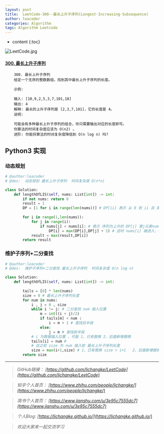 ```yaml
---
layout: post
title:  LeetCode-300--最长上升子序列(Longest-Increasing-Subsequence)
author: leacoder
categories: Algorithm 
tags: Algorithm Leetcode
---
```


* content
{:toc}



![LeetCode.jpg](https://upload-images.jianshu.io/upload_images/16846478-3fe093b91f818f88.jpg?imageMogr2/auto-orient/strip%7CimageView2/2/w/1240)

#### [300\. 最长上升子序列](https://leetcode-cn.com/problems/longest-increasing-subsequence/)

```
    300. 最长上升子序列
    给定一个无序的整数数组，找到其中最长上升子序列的长度。

    示例:

    输入: [10,9,2,5,3,7,101,18]
    输出: 4 
    解释: 最长的上升子序列是 [2,3,7,101]，它的长度是 4。
    说明:

    可能会有多种最长上升子序列的组合，你只需要输出对应的长度即可。
    你算法的时间复杂度应该为 O(n2) 。
    进阶: 你能将算法的时间复杂度降低到 O(n log n) 吗?
```

## Python3 实现

### 动态规划
```python
# @author:leacoder
# @des:  动态规划 最长上升子序列  时间复杂度 O(n*n) 

class Solution:
    def lengthOfLIS(self, nums: List[int]) -> int:
        if not nums: return 0
        result = 1
        DP = [1 for i in range(len(nums))] # DP[ii] 表示 从 0 到 ii 且 第ii元素nums[ii]被选入最长上升子序列 的 序列长度  至少 为 1
        
        for i in range(1,len(nums)):
            for j in range(i):
                if nums[j] < nums[i]: # 表示 序列为上升的 DP[j] 第j元素nums[j]被选入最长上升子序列 的 序列长度
                    DP[i] = max(DP[i],DP[j] + 1) # 这时 nums[i] 被选入，长度 + 1。max 找出 第 0 到 i 元素 被选入最长上升子序列 的 序列长度 的 最大值
            result = max(result,DP[i])
        return result
```

### 维护子序列+二分查找 
```python
# @author:leacoder
# @des:  维护子序列+二分查找 最长上升子序列  时间复杂度 O(n log n)

class Solution:
    def lengthOfLIS(self, nums: List[int]) -> int:
        
        tails = [0] * len(nums)
        size = 0 # 最长上升子序列长度
        for num in nums:
            i , j = 0 , size 
            while i != j: # 二分查找 num 插入位置
                m = int((i + j)/2)
                if tails[m] < num : 
                    i = m + 1 # 查找后半段  
                else:
                    j = m # 查找前半段
            # i 为数据插入位置 ，可能 1、已有替换 2、后面新增替换
            tails[i] = num #
            # 这之前 size 为 num 插入前 最长上升子序列长度
            size = max(i+1,size) # 1、已有替换 size > i+1   2、后面新增替换   size < i+1
        return size              
```

----
>*GitHub链接：*
>*[https://github.com/lichangke/LeetCode](https://github.com/lichangke/LeetCode)*

>*知乎个人首页：*
>*[https://www.zhihu.com/people/lichangke/](https://www.zhihu.com/people/lichangke/)*

>*简书个人首页：*
>*[https://www.jianshu.com/u/3e95c7555dc7](https://www.jianshu.com/u/3e95c7555dc7)*

>*个人Blog:*
>*[https://lichangke.github.io/](https://lichangke.github.io/)*

>*欢迎大家来一起交流学习*